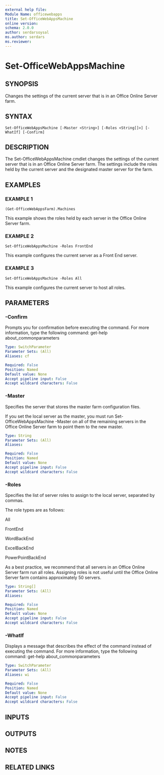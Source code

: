 ```yaml
---
external help file:
Module Name: officewebapps
title: Set-OfficeWebAppsMachine
online version:
schema: 2.0.0
author: serdarsoysal
ms.author: serdars
ms.reviewer:
---
```


# Set-OfficeWebAppsMachine

## SYNOPSIS
Changes the settings of the current server that is in an Office Online Server farm.

## SYNTAX

```
Set-OfficeWebAppsMachine [-Master <String>] [-Roles <String[]>] [-WhatIf] [-Confirm]
```

## DESCRIPTION
The Set-OfficeWebAppsMachine cmdlet changes the settings of the current server that is in an Office Online Server farm.
The settings include the roles held by the current server and the designated master server for the farm.

## EXAMPLES

### EXAMPLE 1
```
(Get-OfficeWebAppsFarm).Machines
```

This example shows the roles held by each server in the Office Online Server farm.

### EXAMPLE 2
```
Set-OfficeWebAppsMachine -Roles FrontEnd
```

This example configures the current server as a Front End server.

### EXAMPLE 3
```
Set-OfficeWebAppsMachine -Roles All
```

This example configures the current server to host all roles.

## PARAMETERS

### -Confirm
Prompts you for confirmation before executing the command.
For more information, type the following command: get-help about_commonparameters

```yaml
Type: SwitchParameter
Parameter Sets: (All)
Aliases: cf

Required: False
Position: Named
Default value: None
Accept pipeline input: False
Accept wildcard characters: False
```

### -Master
Specifies the server that stores the master farm configuration files.

If you set the local server as the master, you must run Set-OfficeWebAppsMachine -Master on all of the remaining servers in the Office Online Server farm to point them to the new master.

```yaml
Type: String
Parameter Sets: (All)
Aliases:

Required: False
Position: Named
Default value: None
Accept pipeline input: False
Accept wildcard characters: False
```

### -Roles
Specifies the list of server roles to assign to the local server, separated by commas.

The role types are as follows:

All

FrontEnd

WordBackEnd

ExcelBackEnd

PowerPointBackEnd

As a best practice, we recommend that all servers in an Office Online Server farm run all roles.
Assigning roles is not useful until the Office Online Server farm contains approximately 50 servers.

```yaml
Type: String[]
Parameter Sets: (All)
Aliases:

Required: False
Position: Named
Default value: None
Accept pipeline input: False
Accept wildcard characters: False
```

### -WhatIf
Displays a message that describes the effect of the command instead of executing the command.
For more information, type the following command: get-help about_commonparameters

```yaml
Type: SwitchParameter
Parameter Sets: (All)
Aliases: wi

Required: False
Position: Named
Default value: None
Accept pipeline input: False
Accept wildcard characters: False
```

## INPUTS

## OUTPUTS

## NOTES

## RELATED LINKS
